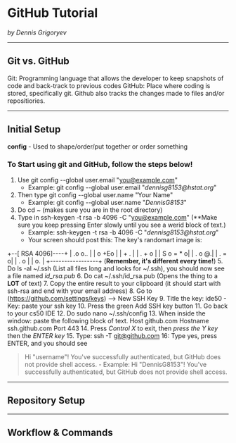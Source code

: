 # GitHub Tutorial

_by Dennis Grigoryev_

---
## Git vs. GitHub
Git: Programming language that allows the developer to keep snapshots of code and back-track to previous codes
GitHub: Place where coding is stored, specifically git. Github also tracks the changes made to files and/or repositiories.

---
## Initial Setup
**config** - Used to shape/order/put together or order something
### To Start using git and GitHub, follow the steps below!
1. Use git config --global user.email "you@example.com"
    - Example: git config --global user.email "_dennisg8153@hstat.org_"
2. Then type git config --global user.name "Your Name"
    - Example: git config --global user.name "_DennisG8153_"
3. Do cd ~ (makes sure you are in the root directory)
4. Type in ssh-keygen -t rsa -b 4096 -C "you@example.com" (**Make sure you keep pressing Enter slowly until you see a werid block of text.)
    - Example: ssh-keygen -t rsa -b 4096 -C "_dennisg8153@hstat.org_"
    - Your screen should post this: The key's randomart image is:

+--[ RSA 4096]----+
|       .o o..    |
|       o +Eo     |
|        + .      |
|         . + o   |
|        S o = * o|
|           . o @.|
|            . = o|
|           . o   |
|            o.   |
+-----------------+ (**Remember, it's different every time!**)
5. Do ls -al ~/.ssh (List all files long and looks for ~/.ssh), you should now see a file named *id_rsa.pub*
6. Do cat ~/.ssh/id_rsa.pub (Opens the thing to a **LOT** of text)
7. Copy the entire result to your clipboard (it should start with ssh-rsa and end with your email address)
8. Go to (https://github.com/settings/keys) --> New SSH Key
9. Title the key: ide50
    - Key: paste your ssh key
10. Press the green Add SSH key button
11. Go back to your cs50 IDE
12. Do sudo nano ~/.ssh/config
13. When inside the window: paste the following block of text.
Host github.com
 Hostname ssh.github.com
 Port 443
14. Press _Control X_ to exit, then _press the Y key_ then the _ENTER key_
15. Type: ssh -T git@github.com
16: Type yes, press ENTER, and you should see
> Hi "username"! You've successfully authenticated, but GitHub does not provide shell access.
    - Example: Hi "DennisG8153"! You've successfully authenticated, but GitHub does not provide shell access.

---
## Repository Setup



---
## Workflow & Commands
